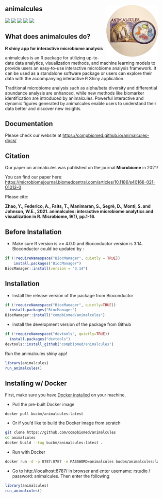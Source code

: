 ## animalcules <img src="https://github.com/compbiomed/materials/blob/master/animalcules/animalcules_logo.png?raw=true" align="right" width="170" />


[![](https://img.shields.io/badge/Bioconductor-3.14-blue)](https://doi.org/doi:10.18129/B9.bioc.animalcules)
[![](https://img.shields.io/badge/platforms-linux%20%7C%20osx%20%7C%20win-2a89a1.svg)](http://bioconductor.org/checkResults/release/bioc-LATEST/animalcules/)
[![](https://img.shields.io/github/last-commit/compbiomed/animalcules.svg)](https://github.com/compbiomed/animalcules/commits/master)
[![](https://img.shields.io/badge/lifecycle-steady-blue.svg)](https://www.tidyverse.org/lifecycle/#maturing)
[![](https://bioconductor.org/shields/build/release/bioc/animalcules.svg)](http://bioconductor.org/checkResults/release/bioc-LATEST/animalcules/)

## What does animalcules do?

**R shiny app for interactive microbiome analysis**

animalcules is an R package for utilizing up-to-date data analytics, visualization methods, and machine learning models to provide users an easy-to-use interactive microbiome analysis framework. It can be used as a standalone software package or users can explore their data with the accompanying interactive R Shiny application. 

Traditional microbiome analysis such as alpha/beta diversity and differential abundance analysis are enhanced, while new methods like biomarker identification are introduced by animalcules. Powerful interactive and dynamic figures generated by animalcules enable users to understand their data better and discover new insights. 

## Documentation

Please check our website at https://compbiomed.github.io/animalcules-docs/


## Citation

Our paper on animalcules was published on the journal <strong>Microbiome</strong> in 2021!

You can find our paper here: 
https://microbiomejournal.biomedcentral.com/articles/10.1186/s40168-021-01013-0

Please cite:

<strong>Zhao, Y., Federico, A., Faits, T., Manimaran, S., Segrè, D., Monti, S. and Johnson, W.E., 2021. animalcules: interactive microbiome analytics and visualization in R. Microbiome, 9(1), pp.1-16.</strong>


## Before Installation

* Make sure R version is >= 4.0.0 and Bioconductor version is 3.14. Bioconductor could be updated by :

``` r
if (!requireNamespace("BiocManager", quietly = TRUE))
    install.packages("BiocManager")
BiocManager::install(version = "3.14")
```

## Installation


* Install the release version of the package from Bioconductor

``` r
if (!requireNamespace("BiocManager", quietly=TRUE))
  install.packages("BiocManager")
BiocManager::install("compbiomed/animalcules")

```

* Install the development version of the package from Github 

``` r
if (!requireNamespace("devtools", quietly=TRUE))
  install.packages("devtools")
devtools::install_github("compbiomed/animalcules")
```

Run the animalcules shiny app!

``` r
library(animalcules)
run_animalcules()
```

## Installing w/ Docker

First, make sure you have [Docker installed](https://docs.docker.com/get-docker/) on your machine.

* Pull the pre-built Docker image

```
docker pull bucbm/animalcules:latest
```

* Or if you'd like to build the Docker image from scratch

``` bash
git clone https://github.com/compbiomed/animalcules
cd animalcules
docker build --tag bucbm/animalcules:latest .
```

* Run with Docker
``` bash
docker run -d -p 8787:8787 -e PASSWORD=animalcules bucbm/animalcules:latest
```

* Go to http://localhost:8787/ in browser and enter username: rstudio / password: animalcules. Then enter the following:  

``` r
library(animalcules)
run_animalcules()
```
